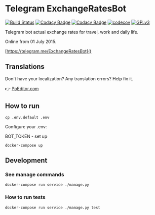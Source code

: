 # Telegram ExchangeRatesBot

[![Build Status](https://travis-ci.com/llybin/TelegramExchangeRatesBot.svg?branch=master)](https://travis-ci.com/llybin/TelegramExchangeRatesBot)
[![Codacy Badge](https://api.codacy.com/project/badge/Grade/ddb58369590944a69a53737837c8dd3b)](https://www.codacy.com/app/llybin/TelegramExchangeRatesBot?utm_source=github.com&amp;utm_medium=referral&amp;utm_content=llybin/TelegramExchangeRatesBot&amp;utm_campaign=Badge_Grade)
[![Codacy Badge](https://api.codacy.com/project/badge/Coverage/ddb58369590944a69a53737837c8dd3b)](https://www.codacy.com/app/llybin/TelegramExchangeRatesBot?utm_source=github.com&amp;utm_medium=referral&amp;utm_content=llybin/TelegramExchangeRatesBot&amp;utm_campaign=Badge_Coverage)
[![codecov](https://codecov.io/gh/llybin/TelegramExchangeRatesBot/branch/master/graph/badge.svg)](https://codecov.io/gh/llybin/TelegramExchangeRatesBot)
[![GPLv3](https://img.shields.io/badge/license-GPLv3-blue.svg)](LICENSE)

Telegram bot actual exchange rates for travel, work and daily life.

Online from 01 July 2015.

[https://telegram.me/ExchangeRatesBot]()

## Translations

Don't have your localization? Any translation errors? Help fix it.

👉 [PoEditor.com](https://poeditor.com/join/project/LLu8AztSPb)

## How to run

`cp .env.default .env`

Configure your .env:

BOT_TOKEN - set up

`docker-compose up`

## Development

### See manage commands

`docker-compose run service ./manage.py`

### How to run tests

`docker-compose run service ./manage.py test`
